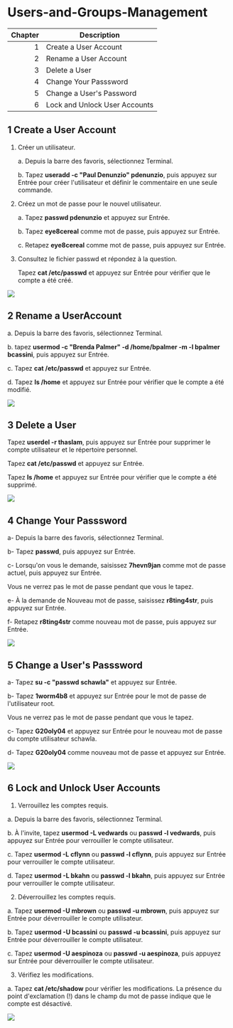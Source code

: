 # Users-and-Groups-Management
| Chapter | Description |
|-----:|-----------|
|     1| Create a User Account |
|     2| Rename a User Account |
|     3| Delete a User |
|     4| Change Your Passsword |
|     5| Change a User's Password |
|     6| Lock and Unlock User Accounts |

## 1 Create a User Account
1. Créer un utilisateur.
   
   a. Depuis la barre des favoris, sélectionnez Terminal.
   
   b. Tapez **useradd -c "Paul Denunzio" pdenunzio**, puis appuyez sur Entrée pour créer l'utilisateur et définir le commentaire en une seule commande.
   
3. Créez un mot de passe pour le nouvel utilisateur.

   a. Tapez **passwd pdenunzio** et appuyez sur Entrée.
   
   b. Tapez **eye8cereal** comme mot de passe, puis appuyez sur Entrée.
   
   c. Retapez **eye8cereal** comme mot de passe, puis appuyez sur Entrée.
   
4. Consultez le fichier passwd et répondez à la question.
   
   Tapez **cat /etc/passwd** et appuyez sur Entrée pour vérifier que le compte a été créé.

![](https://imgur.com/PsXVATF.png)

## 2 Rename a UserAccount

a. Depuis la barre des favoris, sélectionnez Terminal.

b. tapez **usermod -c "Brenda Palmer" -d /home/bpalmer -m -l bpalmer bcassini**, puis appuyez sur Entrée.

c. Tapez **cat /etc/passwd** et appuyez sur Entrée.

d. Tapez **ls /home** et appuyez sur Entrée pour vérifier que le compte a été modifié.

![](https://imgur.com/k0LdjG2.png)


## 3 Delete a User 

Tapez **userdel -r thaslam**, puis appuyez sur Entrée pour supprimer le compte utilisateur et le répertoire personnel.

Tapez **cat /etc/passwd** et appuyez sur Entrée.

Tapez **ls /home** et appuyez sur Entrée pour vérifier que le compte a été supprimé.

![](https://imgur.com/Ep8pqq2.png)

## 4 Change Your Passsword

a- Depuis la barre des favoris, sélectionnez Terminal.

b- Tapez **passwd**, puis appuyez sur Entrée.

c- Lorsqu'on vous le demande, saisissez **7hevn9jan** comme mot de passe actuel, puis appuyez sur Entrée.

Vous ne verrez pas le mot de passe pendant que vous le tapez.

e- À la demande de Nouveau mot de passe, saisissez **r8ting4str**, puis appuyez sur Entrée.

f- Retapez **r8ting4str** comme nouveau mot de passe, puis appuyez sur Entrée.

![](https://imgur.com/QaSoHcd.png)

## 5 Change a User's Passsword

a- Tapez **su -c "passwd schawla"** et appuyez sur Entrée.

b- Tapez **1worm4b8** et appuyez sur Entrée pour le mot de passe de l'utilisateur root.

Vous ne verrez pas le mot de passe pendant que vous le tapez.

c- Tapez **G20oly04** et appuyez sur Entrée pour le nouveau mot de passe du compte utilisateur schawla.

d- Tapez **G20oly04** comme nouveau mot de passe et appuyez sur Entrée.

![](https://imgur.com/xqxBPj6.png)

## 6 Lock and Unlock User Accounts

1. Verrouillez les comptes requis.

  a. Depuis la barre des favoris, sélectionnez Terminal.

  b. À l'invite, tapez **usermod -L vedwards** ou **passwd -l vedwards**, puis appuyez sur Entrée pour verrouiller le compte utilisateur.

  c. Tapez **usermod -L cflynn** ou **passwd -l cflynn**, puis appuyez sur Entrée pour verrouiller le compte utilisateur.

  d. Tapez **usermod -L bkahn** ou **passwd -l bkahn**, puis appuyez sur Entrée pour verrouiller le compte utilisateur.

2. Déverrouillez les comptes requis.

  a. Tapez **usermod -U mbrown** ou **passwd -u mbrown**, puis appuyez sur Entrée pour déverrouiller le compte utilisateur.

  b. Tapez **usermod -U bcassini** ou **passwd -u bcassini**, puis appuyez sur Entrée pour déverrouiller le compte utilisateur.

  c. Tapez **usermod -U aespinoza** ou **passwd -u aespinoza**, puis appuyez sur Entrée pour déverrouiller le compte utilisateur.

3. Vérifiez les modifications.

  a. Tapez **cat /etc/shadow** pour vérifier les modifications. La présence du point d'exclamation (!) dans le champ du mot de passe indique que le compte est désactivé.

![](https://imgur.com/OKgGSjG.png)
